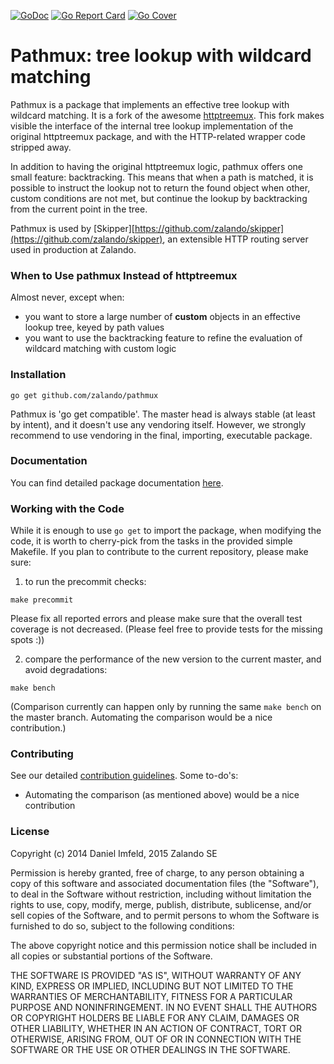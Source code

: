 [![GoDoc](https://godoc.org/github.com/zalando/pathmux?status.svg)](https://godoc.org/github.com/zalando/pathmux)
[![Go Report Card](https://goreportcard.com/badge/github.com/zalando/pathmux)](https://goreportcard.com/report/github.com/zalando/pathmux)
[![Go Cover](https://gocover.io/_badge/github.com/zalando/pathmux)](https://gocover.io/github.com/zalando/pathmux)

# Pathmux: tree lookup with wildcard matching

Pathmux is a package that implements an effective tree lookup with wildcard matching. It is a fork of the awesome [httptreemux](https://github.com/dimfeld/httptreemux). This fork makes visible the interface of the internal tree lookup implementation of the original httptreemux package, and with the HTTP-related wrapper code stripped away.

In addition to having the original httptreemux logic, pathmux offers one small feature: backtracking. This means that when a
path is matched, it is possible to instruct the lookup not to return the found object when other, custom
conditions are not met, but continue the lookup by backtracking from the current point in the tree.

Pathmux is used by [Skipper][https://github.com/zalando/skipper](https://github.com/zalando/skipper), an extensible HTTP routing server used in production at Zalando.

### When to Use pathmux Instead of httptreemux

Almost never, except when:

- you want to store a large number of **custom** objects in an effective lookup tree, keyed by path values
- you want to use the backtracking feature to refine the evaluation of wildcard matching with custom logic

### Installation

```
go get github.com/zalando/pathmux
```

Pathmux is 'go get compatible'. The master head is always stable (at least by intent), and it doesn't use any vendoring itself. However, we strongly recommend to use vendoring in the final, importing, executable package.

### Documentation

You can find detailed package documentation [here](https://godoc.org/github.com/zalando/pathmux).

### Working with the Code

While it is enough to use `go get` to import the package, when modifying the code, it is worth to cherry-pick
from the tasks in the provided simple Makefile. If you plan to contribute to the current repository, please make
sure:

1. to run the precommit checks:

```
make precommit
```

Please fix all reported errors and please make sure that the overall test coverage is not decreased. (Please
feel free to provide tests for the missing spots :))

2. compare the performance of the new version to the current master, and avoid degradations:

```
make bench
```

(Comparison currently can happen only by running the same `make bench` on the master branch. Automating the comparison would be a nice contribution.)

### Contributing
See our detailed [contribution guidelines](https://github.com/zalando/pathmux/blob/master/CONTRIBUTING.md). Some to-do's:

- Automating the comparison (as mentioned above) would be a nice contribution

### License

Copyright (c) 2014 Daniel Imfeld, 2015 Zalando SE

Permission is hereby granted, free of charge, to any person obtaining a copy of this software and associated documentation files (the "Software"), to deal in the Software without restriction, including without limitation the rights to use, copy, modify, merge, publish, distribute, sublicense, and/or sell copies of the Software, and to permit persons to whom the Software is furnished to do so, subject to the following conditions:

The above copyright notice and this permission notice shall be included in all copies or substantial portions of the Software.

THE SOFTWARE IS PROVIDED "AS IS", WITHOUT WARRANTY OF ANY KIND, EXPRESS OR IMPLIED, INCLUDING BUT NOT LIMITED TO THE WARRANTIES OF MERCHANTABILITY, FITNESS FOR A PARTICULAR PURPOSE AND NONINFRINGEMENT. IN NO EVENT SHALL THE AUTHORS OR COPYRIGHT HOLDERS BE LIABLE FOR ANY CLAIM, DAMAGES OR OTHER LIABILITY, WHETHER IN AN ACTION OF CONTRACT, TORT OR OTHERWISE, ARISING FROM, OUT OF OR IN CONNECTION WITH THE SOFTWARE OR THE USE OR OTHER DEALINGS IN THE SOFTWARE.
